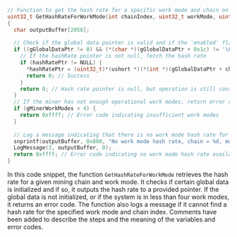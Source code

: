```c
// Function to get the hash rate for a specific work mode and chain on the miner
uint32_t GetHashRateForWorkMode(int chainIndex, uint32_t workMode, uint32_t *hashRatePtr)
{
  char outputBuffer[2056];
  
  // Check if the global data pointer is valid and if the 'enabled' flag at offset 0x1c is true
  if ((gGlobalDataPtr != 0) && (*(char *)(gGlobalDataPtr + 0x1c) != '\0')) {
    // If the hashRate pointer is not null, fetch the hash rate
    if (hashRatePtr != NULL) {
      *hashRatePtr = (uint32_t)*(ushort *)(*(int *)(gGlobalDataPtr + chainIndex * 4) + 0x3c);
      return 0; // Success
    }
    return 0; // Hash rate pointer is null, but operation is still considered a success
  }
  // If the miner has not enough operational work modes, return error code
  if (gMinerWorkModes < 4) {
    return 0xffff; // Error code indicating insufficient work modes
  }
  
  // Log a message indicating that there is no work mode hash rate for the requested chain and mode
  snprintf(outputBuffer, 0x800, "No work mode hash rate, chain = %d, mode = %d.\n", chainIndex, workMode);
  LogMessage(3, outputBuffer, 0);
  return 0xffff; // Error code indicating no work mode hash rate available
}
```

In this code snippet, the function `GetHashRateForWorkMode` retrieves the hash rate for a given mining chain and work mode. It checks if certain global data is initialized and if so, it outputs the hash rate to a provided pointer. If the global data is not initialized, or if the system is in less than four work modes, it returns an error code. The function also logs a message if it cannot find a hash rate for the specified work mode and chain index. Comments have been added to describe the steps and the meaning of the variables and error codes.